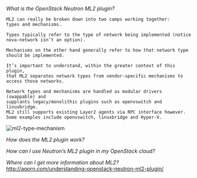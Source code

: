 *What is the OpenStack Neutron ML2 plugin?*
```
ML2 can really be broken down into two camps working together: 
types and mechanisms.

Types typically refer to the type of network being implemented (notice nova-network isn’t an option).

Mechanisms on the other hand generally refer to how that network type should be implemented.

It’s important to understand, within the greater context of this plugin,
that ML2 separates network types from vendor-specific mechanisms to access those networks.

Network types and mechanisms are handled as modular drivers (swappable) and 
supplants legacy/monolithic plugins such as openvswitch and linuxbridge.
ML2 still supports existing Layer2 agents via RPC interface however.
Some examples include openvswitch, linuxbridge and Hyper-V.
```
![ml2-type-mechanism](https://cloud.githubusercontent.com/assets/3624858/9327996/6e7cb76e-45c2-11e5-91e8-37658a0cf614.png)

*How does the ML2 plugin work?*

*How can I use Neutron’s ML2 plugin in my OpenStack cloud?*

*Where can I get more information about ML2?*
http://aqorn.com/understanding-openstack-neutron-ml2-plugin/

